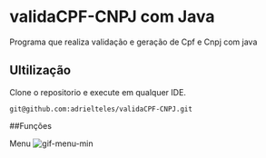 # validaCPF-CNPJ com Java
Programa que realiza validação e geração de Cpf e Cnpj com java

## Ultilização

Clone o repositorio e execute em qualquer IDE.
```
git@github.com:adrielteles/validaCPF-CNPJ.git
```

##Funções

Menu
![gif-menu-min](https://github.com/adrielteles/validaCPF-CNPJ/assets/51987683/19c0fd96-02d3-4a53-8ad4-97cf348b8595)
